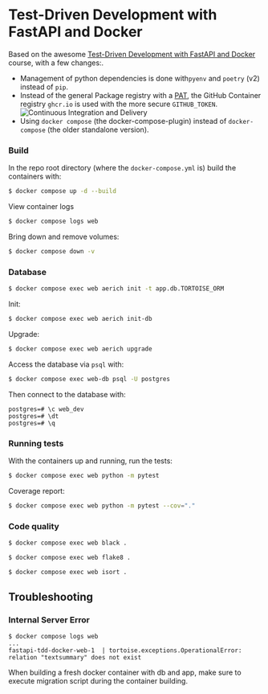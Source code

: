 # Test-Driven Development with FastAPI and Docker

Based on the awesome [Test-Driven Development with FastAPI and Docker](https://testdriven.io/courses/tdd-fastapi/)
 course, with a few changes:. 

* Management of python dependencies is done with`pyenv` and `poetry` (v2) instead of `pip`.
* Instead of the general Package registry with a [PAT](https://docs.github.com/en/actions/security-guides/security-hardening-for-github-actions#considering-cross-repository-access), the GitHub Container registry `ghcr.io` is used with the more secure `GITHUB_TOKEN`. 
![Continuous Integration and Delivery](https://github.com/tymyrddin/fastapi-tdd-docker/workflows/Continuous%20Integration%20and%20Delivery/badge.svg?branch=main)
* Using `docker compose` (the docker-compose-plugin) instead of `docker-compose` (the older standalone version).

### Build

In the repo root directory (where the `docker-compose.yml` is) build the containers with:

```bash
$ docker compose up -d --build
```

View container logs

```bash
$ docker compose logs web
```

Bring down and remove volumes:

```bash
$ docker compose down -v
```

### Database

```bash
$ docker compose exec web aerich init -t app.db.TORTOISE_ORM
```

Init:

```bash
$ docker compose exec web aerich init-db
```

Upgrade:
```bash
$ docker compose exec web aerich upgrade
```

Access the database via `psql` with:

```bash
$ docker compose exec web-db psql -U postgres
```

Then connect to the database with:

```
postgres=# \c web_dev
postgres=# \dt
postgres=# \q
```

### Running tests

With the containers up and running, run the tests:

```bash
$ docker compose exec web python -m pytest
```

Coverage report:
```bash
$ docker compose exec web python -m pytest --cov="."
```

### Code quality

```bash
$ docker compose exec web black .
```

```bash
$ docker compose exec web flake8 .
```

```bash
$ docker compose exec web isort .
```

## Troubleshooting

### Internal Server Error

```
$ docker compose logs web
...
fastapi-tdd-docker-web-1  | tortoise.exceptions.OperationalError: relation "textsummary" does not exist
```

When building a fresh docker container with db and app, make sure to execute migration script during the container building.